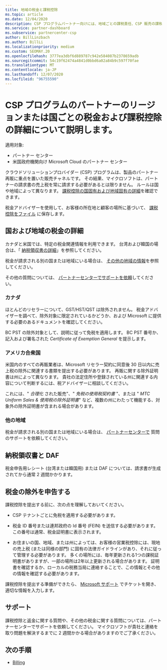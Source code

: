 ```yaml
---
title: 地域の税金と課税控除
ms.topic: article
ms.date: 12/04/2020
description: CSP プログラムパートナー向けには、地域ごとの課税責任、CSP 販売の課税控除を送信する方法、および税金に関する質問のサポートを受ける方法について説明します。
ms.service: partner-dashboard
ms.subservice: partnercenter-csp
author: BillLinzbach
ms.author: BillLi
ms.localizationpriority: medium
ms.custom: SEOMAY.20
ms.openlocfilehash: 3777ea3dbf6d889787c942e584087b2378659adb
ms.sourcegitcommit: 54c19f62474a4841d0bbd6a02a84b9c597f70fae
ms.translationtype: MT
ms.contentlocale: ja-JP
ms.lasthandoff: 12/07/2020
ms.locfileid: "96755590"
---
```

# <a name="read-about-taxes-and-tax-exemption-details-by-region-or-country-for-partners-in-the-csp-program"></a>CSP プログラムのパートナーのリージョンまたは国ごとの税金および課税控除の詳細について説明します。

適用対象:

- パートナー センター
- 米国政府機関向け Microsoft Cloud のパートナー センター

クラウドソリューションプロバイダー (CSP) プログラムは、製品のパートナー再販に重点を置いた販売チャネルです。 その結果、マイクロソフトは、パートナーの請求書の売上税を常に請求する必要があるとは限りません。 ルールは国や地域によって異なります。 [課税控除の国固有および地域固有の詳細](#country-and-region-tax-details)を確認できます。

税金アドバイザーを使用して、お客様の所在地と顧客の場所に基づいて、 [課税控除をファイル](#file-a-tax-exemption) に保存します。

## <a name="country-and-region-tax-details"></a>国および地域の税金の詳細

カナダと米国では、特定の税金関連情報を利用できます。 台湾および韓国の場合は、「 [納税領収書の詳細](#tax-receipts-and-daf)」を参照してください。

税金が請求される別の国または地域にいる場合は、 [その他の地域の情報](#other-regions)を参照してください。

その他の質問については、 [パートナーセンターでサポートを依頼](#support)してください。

### <a name="canada"></a>カナダ

ほとんどのリセラーについて、GST/HST/QST は除外されません。 税金アドバイザーを調べて、除外対象に限定されているかどうか、および Microsoft に提供する必要のあるドキュメントを確認してください。

BC PST の除外対象として、説明に従って免税を適用します。 BC PST 番号か、記入および署名された *Certificate of Exemption General* を提示します。

### <a name="united-states"></a>アメリカ合衆国

米国内のすべての再販業者は、Microsoft リセラー契約に同意後 30 日以内に売上税の除外に関連する書類を提出する必要があります。 再販に関する除外証明書は州によって異なります。 貴社の法定住所や登録されている州に関連する内容について判断するには、税アドバイザーに相談してください。

これには、" *合理化* された販売"、" *免税の使用税契約書* "、または " *MTC Uniform Sales & 使用税の除外証明書*" など、複数の州にわたって機能する、対象外の除外証明書が含まれる場合があります。

### <a name="other-regions"></a>他の地域

税金が請求される別の国または地域にいる場合は、 [パートナーセンターで](#support) 質問のサポートを依頼してください。

## <a name="tax-receipts-and-daf"></a>納税領収書と DAF

税金申告用レシート (台湾または韓国用) または DAF については、請求書が生成されてから通常 2 週間かかります。

## <a name="file-a-tax-exemption"></a>税金の除外を申告する

課税控除を提出する前に、次の点を理解しておいてください。

- CSP テナントごとに免税を適用する必要があります。

- 税金 ID 番号または連邦政府の Id 番号 (FEIN) を送信する必要があります。 この番号は通常、税金証明書に表示されます。

- お住まいの国、地域、または州によっては、お客様の営業税控除には、現地の売上税 (または同様の部門) に固有の法律ガイドラインがあり、それに従って管理する必要があります。 多くの場所には、毎年更新される1つの課税証明書がありますが、一部の場所は2年以上更新される場合があります。 証明書を確認するか、ローカルの税務当局に連絡することで、この情報とその他の情報を確認する必要があります。

課税控除を提出する準備ができたら、 [Microsoft サポート](https://partner.microsoft.com/dashboard/support/csp/servicerequests/create?stage=2&topicid=92930319-ced6-c18b-d7a6-d62b22d60aa5) でチケットを開き、適切な情報を入力します。

## <a name="support"></a>サポート

課税控除と返金に関する質問や、その他の税金に関する質問については、パートナーセンターでサポートを依頼してください。 マイクロソフトが貴社と連絡を取り問題を解決するまでに 2 週間かかる場合がありますのでご了承ください。

## <a name="next-steps"></a>次の手順

- [Billing](billing.md)
